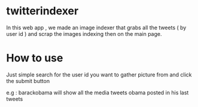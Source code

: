# twitterindexer


In this web app , we made an image indexer that grabs all the tweets ( by user id ) and scrap the images indexing then on the main page.


# How to use 

Just simple search for the user id you want to gather picture from and click the submit button

e.g : barackobama will show all the media tweets obama posted in his last tweets
